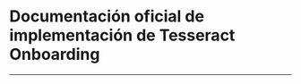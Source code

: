 # Documentación oficial de implementación de Tesseract Onboarding
----------------------------------------------------------------------------------------------------
